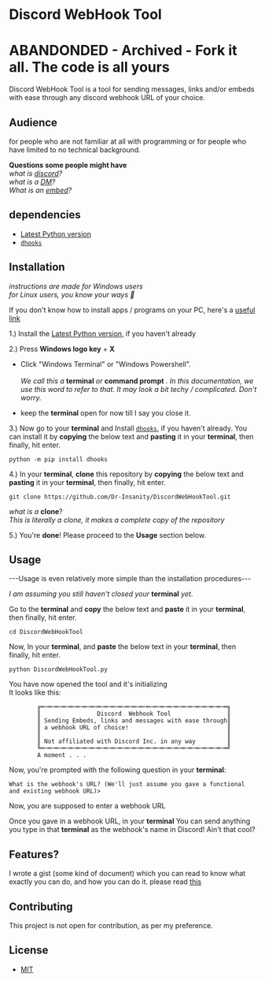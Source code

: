 # Discord WebHook Tool
# **ABANDONDED - Archived - Fork it all. The code is all yours**
Discord WebHook Tool is a tool for sending messages, links and/or embeds with ease through any discord webhook URL of your choice.

## Audience
for people who are not familiar at all with programming or for people who have limited to no technical background.

**Questions some people might have**\
*what is [discord](https://discord.com/)?*\
*what is a [DM](https://www.webopedia.com/definitions/dm/)?*\
*What is an [embed](https://en.wikipedia.org/wiki/Web_widget)?*

## dependencies
- [Latest Python version](https://python/org)
- [`dhooks`](https://github.com/kyb3r/dhooks)

## Installation
*instructions are made for Windows users*\
*for Linux users, you know your ways 🙂*

If you don't know how to install apps / programs on your PC, here's a [useful link](https://support.microsoft.com/en-us/windows/how-to-install-programs-from-online-sources-on-windows-10-a503e8b6-e45b-fd5a-f4c5-5a08c8bd9821)

1.) Install the [Latest Python version](https://python/org), if you haven't already

2.) Press **Windows logo key** + **X**
- Click "Windows Terminal" or "Windows Powershell".\
\
*We call this a* **terminal** *or* **command prompt** *. In this documentation, we use this word to refer to that. It may look a bit techy / complicated. Don't worry.*

- keep the **terminal** open for now till I say you close it.


3.) Now go to your **terminal** and Install [`dhooks`](https://github.com/kyb3r/dhooks), if you haven't already. You can install it by **copying** the below text and **pasting** it in your **terminal**, then finally, hit enter.
```
python -m pip install dhooks
```

4.) In  your **terminal**, **clone** this repository by **copying** the below text and **pasting** it in your **terminal**, then finally, hit enter.
```
git clone https://github.com/Dr-Insanity/DiscordWebHookTool.git
```
*what is a* **clone**?\
*This is literally a clone, it makes a complete copy of the repository*

5.) You're **done**! Please proceed to the **Usage** section below.

## Usage
---Usage is even relatively more simple than the installation procedures---

*I am assuming you still haven't closed your* **terminal** *yet*.

Go to the **terminal** and **copy** the below text and **paste** it in your **terminal**, then finally, hit enter.
```
cd DiscordWebHookTool
```
Now, In  your **terminal**, and **paste** the below text in your **terminal**, then finally, hit enter.
```
python DiscordWebHookTool.py
```
You have now opened the tool and it's initializing\
It looks like this:
```
        ╔═─═─═─═─═─═─═─═─═─═─═─═─═─═─═─═─═─═─═─═─═─═─═─═─═─═─═╗
        ║                Discord  Webhook Tool                ║
        ║ Sending Embeds, links and messages with ease through║
        ║ a webhook URL of choice!                            ║
        ║                                                     ║
        ║ Not affiliated with Discord Inc. in any way         ║
        ╚═─═─═─═─═─═─═─═─═─═─═─═─═─═─═─═─═─═─═─═─═─═─═─═─═─═─═╝
        A moment . . .
```
Now, you're prompted with the following question in your **terminal**:
```
What is the webhook's URL? (We'll just assume you gave a functional and existing webhook URL)> 
```
Now, you are supposed to enter a webhook URL

Once you gave in a webhook URL, in your **terminal** You can send anything you type in that **terminal** as the webhook's name in Discord! Ain't that cool?

## Features?
I wrote a gist (some kind of document) which you can read to know what exactly you can do, and how you can do it.
please read [this](https://gist.github.com/Dr-Insanity/604c8177532e34b1a72a1f26c77fd650)

## Contributing
This project is not open for contribution, as per my preference.

## License
- [MIT](https://choosealicense.com/licenses/mit/)